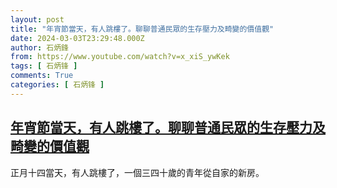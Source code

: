 ```yaml
---
layout: post
title: "年宵節當天，有人跳樓了。聊聊普通民眾的生存壓力及畸變的價值觀"
date: 2024-03-03T23:29:48.000Z
author: 石炳鋒
from: https://www.youtube.com/watch?v=x_xiS_ywKek
tags: [ 石炳锋 ]
comments: True
categories: [ 石炳锋 ]
---
```

<!--1709508588000-->
[年宵節當天，有人跳樓了。聊聊普通民眾的生存壓力及畸變的價值觀](https://www.youtube.com/watch?v=x_xiS_ywKek)
------

<div>
正月十四當天，有人跳樓了，一個三四十歲的青年從自家的新房。
</div>
